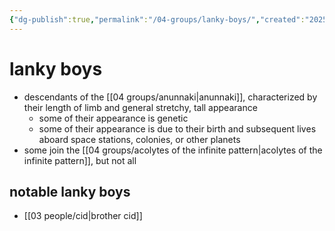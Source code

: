 ```yaml
---
{"dg-publish":true,"permalink":"/04-groups/lanky-boys/","created":"2025-02-21T14:10:51.686-06:00","updated":"2024-12-27T11:48:57.587-06:00"}
---
```


# lanky boys
- descendants of the [[04 groups/anunnaki\|anunnaki]], characterized by their length of limb and general stretchy, tall appearance
	- some of their appearance is genetic
	- some of their appearance is due to their birth and subsequent lives aboard space stations, colonies, or other planets
- some join the [[04 groups/acolytes of the infinite pattern\|acolytes of the infinite pattern]], but not all

## notable lanky boys
- [[03 people/cid\|brother cid]]